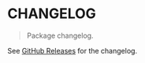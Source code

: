 # CHANGELOG

> Package changelog.

See [GitHub Releases](https://github.com/stdlib-js/utils-type-min/releases) for the changelog.